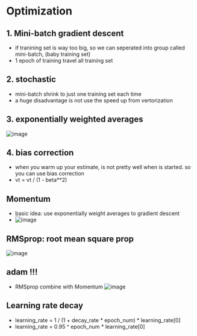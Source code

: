 # Optimization

## 1. Mini-batch gradient descent
- if tranining set is way too big, so we can seperated into group called mini-batch, (baby training set)
- 1 epoch of training travel all training set

## 2. stochastic
- mini-batch shrink to just one training set each time
- a huge disadvantage is not use the speed up from vertorization

## 3. exponentially weighted averages
![image](https://user-images.githubusercontent.com/71109255/123089504-9ad8a800-d459-11eb-8498-582cea363d4e.png)

## 4. bias correction
- when you warm up your estimate, is not pretty well when is started. so you can use bias correction
- vt = vt / (1 - beta**2)

## Momentum
- basic idea: use exponentially weight averages to gradient descent
- ![image](https://user-images.githubusercontent.com/71109255/123090817-2b63b800-d45b-11eb-97ab-43ef3524e830.png)

## RMSprop: root mean square prop
![image](https://user-images.githubusercontent.com/71109255/123109590-f01eb480-d46d-11eb-8121-4a06b893cfde.png)

## adam !!!
- RMSprop combine with Momentum
![image](https://user-images.githubusercontent.com/71109255/123111247-58ba6100-d46f-11eb-9106-41bb0147c1b6.png)

## Learning rate decay
- learning_rate = 1 / (1 + decay_rate * epoch_num) * learning_rate[0]
- learning_rate = 0.95 ^ epoch_num * learning_rate[0]
